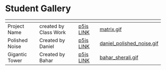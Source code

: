 # Student Gallery



<table data-card-size="large" data-view="cards"><thead><tr><th></th><th></th><th></th><th data-hidden data-card-cover data-type="files"></th></tr></thead><tbody><tr><td>Project Name</td><td>created by Class Work</td><td><a href="https://editor.p5js.org/Garcila/sketches/QEXaBOenC">p5js LINK</a></td><td><a href="../.gitbook/assets/matrix.gif">matrix.gif</a></td></tr><tr><td>Polished Noise</td><td>Created by Daniel</td><td><a href="https://editor.p5js.org/danieltio/sketches/vDR3oIZh9">p5js LINK</a></td><td><a href="../.gitbook/assets/daniel_polished_noise.gif">daniel_polished_noise.gif</a></td></tr><tr><td>Gigantic Tower</td><td>Created by Bahar</td><td><a href="https://editor.p5js.org/Gulbahor/sketches/bM8ph9tkz">p5js LINK</a></td><td><a href="../.gitbook/assets/bahar_sherali.gif">bahar_sherali.gif</a></td></tr></tbody></table>
